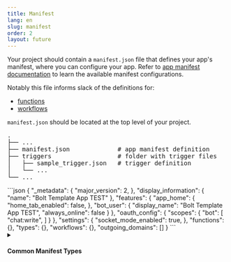 ```yaml
---
title: Manifest
lang: en
slug: manifest
order: 2
layout: future
---
```



<div class="section-content">

Your project should contain a `manifest.json` file that defines your app's manifest, where you can configure your app. Refer to <a href="https://api.slack.com/reference/manifests" target="_blank">app manifest documentation</a> to learn the available manifest configurations.

Notably this file informs slack of the definitions for:

* [functions](/bolt-python/concepts#manifest-functions)
* [workflows](/bolt-python/concepts#manifest-workflows)

`manifest.json` should be located at the top level of your project.

<pre class="structure">
.
├── ...
├── manifest.json             # app manifest definition
├── triggers                  # folder with trigger files
│   ├── sample_trigger.json   # trigger definition
│   └── ...
└── ...
</pre>

</div>

<div>
```json
{
  "_metadata": {
    "major_version": 2,
  },
  "display_information": {
    "name": "Bolt Template App TEST"
  },
  "features": {
    "app_home": {
      "home_tab_enabled": false,
    },
    "bot_user": {
      "display_name": "Bolt Template App TEST",
      "always_online": false
    }
  },
  "oauth_config": {
    "scopes": {
      "bot": [
        "chat:write",
      ]
    }
  },
  "settings": {
    "socket_mode_enabled": true,
  },
  "functions": {},
  "types": {},
  "workflows": {},
  "outgoing_domains": []
}
```
</div>

<details id="common-manifest-types" class="secondary-wrapper" >
  
<summary class="section-head" markdown="0">
  <h4 class="section-head">Common Manifest Types</h4>
</summary>

<div>

<div class="secondary-content">

##### parameters

* `properties`; [properties object](#properties)
* `required`; `list` of `string` defining the property names required by the function

</div>

```json
  "$comment": "sample parameters object"
  "*_parameters":{
    "properties": {
      "property_0_name": {
        "type": "string",
        "description": "this is my first property"
      }
    },
    "required": [
      "property_name"
    ]
  }
```

</div>

<div>

<div class="secondary-content">

##### properties

`dictionary` with `key`:`value` pair

* `key`; `string` defining the property name
* `value`; [property object](#property)

</div>

```json
  "$comment": "sample properties dictionary"
  "properties": {
    "property_0_name": {
      "type": "string",
      "description": "this is my first property"
    },
    "property_1_name": {
      "type": "integer",
      "description": "this is my second property"
    }
  }
  
```

</div>

<div>

<div class="secondary-content">

##### property

* `type`; `string` defining the property type
* `description`; `string` defining the property description

</div>

```json
  "$comment": "sample property object"
  "property_0_name": {
    "type": "string",
    "description": "this is my first property"
  }
  
```

</div>

</details>
